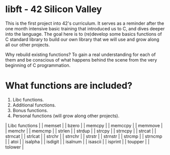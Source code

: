 # libft - 42 Silicon Valley

This is the first project into 42's curriculum. It serves as a reminder after the one month intensive basic training that introduced us to C, and dives deeper into the language. The goal here is to (re)develop some basics functions of C standard library to build our own library that we will use and grow along all our other projects. 

Why rebuild existing functions? To gain a real understanding for each of them and be conscious of what happens behind the scene from the very beginning of C programmation.

# What functions are included?

1. Libc functions.
2. Additional functions.
3. Bonus functions.
4. Personal functions (will grow along other projects).

| Libc functions |
| memset |
| bzero |
| memcpy |
| memccpy |
| memmove |
| memchr |
| memcmp |
| strlen |
| strdup |
| strcpy |
| strncpy |
| strcat |
| strncat |
| strlcat |
| strchr |
| strrchr |
| strstr |
| strnstr |
| strcmp |
| strncmp |
| atoi |
| isalpha |
| isdigit |
| isalnum |
| isascii |
| isprint |
| toupper |
| tolower |
